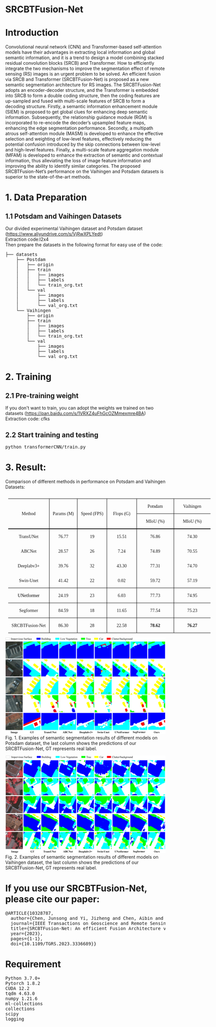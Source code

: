 # SRCBTFusion-Net
# Introduction
Convolutional neural network (CNN) and Transformer-based self-attention models have their advantages in extracting local information and global semantic information, and it is a trend to design a model combining stacked residual convolution blocks (SRCB) and Transformer. How to efficiently integrate the two mechanisms to improve the segmentation effect of remote sensing (RS) images is an urgent problem
to be solved. An efficient fusion via SRCB and Transformer (SRCBTFusion-Net) is proposed as a new semantic segmentation architecture for RS images. The SRCBTFusion-Net adopts an encoder-decoder structure, and the Transformer is embedded into SRCB to form a double coding structure, then the coding features are up-sampled and fused with multi-scale features of SRCB to form a decoding structure. Firstly, a semantic
information enhancement module (SIEM) is proposed to get global clues for enhancing deep semantic information. Subsequently, the relationship guidance module (RGM) is incorporated to re-encode the decoder’s upsampled feature maps, enhancing the edge segmentation performance. Secondly, a multipath atrous self-attention module (MASM) is developed to enhance the effective selection and weighting of low-level features, effectively reducing the potential confusion introduced by the skip connections between low-level and high-level features. Finally, a multi-scale feature aggregation module (MFAM) is developed to enhance the extraction of semantic and contextual information, thus alleviating the loss of image feature information and improving the ability to identify similar categories. The proposed SRCBTFusion-Net’s performance on the Vaihingen and Potsdam datasets is superior to the state-of-the-art methods.
# 1. Data Preparation
## 1.1 Potsdam and Vaihingen Datasets 
Our divided experimental Vaihingen dataset and Potsdam dataset (https://www.aliyundrive.com/s/VjRwXPLYedt)<br>
Extraction code:l2x4<br>
Then prepare the datasets in the following format for easy use of the code:
<pre>├── datasets
    ├── Postdam
    │   ├── origin
    │   ├── train
    │   │   ├── images
    │   │   ├── labels
    │   │   └── train_org.txt
    │   └── val
    │       ├── images
    │       ├── labels
    │       └── val_org.txt
    └── Vaihingen
        ├── origin
        ├── train
        │   ├── images
        │   ├── labels
        │   └── train_org.txt
        └── val
            ├── images
            ├── labels
            └── val_org.txt
</pre>
# 2. Training
## 2.1 Pre-training weight
If you don't want to train, you can adopt the weights we trained on two datasets (https://pan.baidu.com/s/1VRXZ4uFhGcOZMmexmre4BA)<br>
Extraction code: cfks
## 2.2 Start training and testing
<pre>python transformerCNN/train.py</pre>
# 3. Result:
Comparison of different methods in performance on Potsdam and Vaihingen Datasets:
<table class="MsoTableGrid" border="1" cellspacing="0" cellpadding="0" align="left" width="637" style="width:477.6pt;border-collapse:collapse;border:none;
 mso-border-alt:solid windowtext .5pt;mso-yfti-tbllook:1184;mso-table-lspace:
 9.0pt;margin-left:6.75pt;mso-table-rspace:9.0pt;margin-right:6.75pt;
 mso-table-anchor-vertical:paragraph;mso-table-anchor-horizontal:margin;
 mso-table-left:center;mso-table-top:28.0pt;mso-padding-alt:0cm 5.4pt 0cm 5.4pt">
 <tbody><tr style="mso-yfti-irow:0;mso-yfti-firstrow:yes;height:13.35pt">
  <td width="124" rowspan="2" style="width:93.2pt;border-top:solid windowtext 1.0pt;
  border-left:none;border-bottom:double windowtext 1.5pt;border-right:solid windowtext 1.0pt;
  mso-border-top-alt:solid windowtext .5pt;mso-border-bottom-alt:double windowtext 1.5pt;
  mso-border-right-alt:solid windowtext .5pt;padding:0cm 5.4pt 0cm 5.4pt;
  height:13.35pt">
  <p class="MsoNormal" align="center" style="text-align:center;mso-element:frame;
  mso-element-frame-hspace:9.0pt;mso-element-wrap:around;mso-element-anchor-vertical:
  paragraph;mso-element-anchor-horizontal:margin;mso-element-left:center;
  mso-element-top:28.0pt;mso-height-rule:exactly"><span lang="EN-US" style="mso-bidi-font-size:10.5pt;font-family:&quot;Times New Roman&quot;,serif;
  mso-fareast-font-family:宋体">Method<o:p></o:p></span></p>
  </td>
  <td width="85" rowspan="2" style="width:64.05pt;border-top:solid windowtext 1.0pt;
  border-left:none;border-bottom:double windowtext 1.5pt;border-right:solid windowtext 1.0pt;
  mso-border-left-alt:solid windowtext .5pt;mso-border-alt:solid windowtext .5pt;
  mso-border-bottom-alt:double windowtext 1.5pt;padding:0cm 5.4pt 0cm 5.4pt;
  height:13.35pt">
  <p class="MsoNormal" align="center" style="text-align:center;mso-element:frame;
  mso-element-frame-hspace:9.0pt;mso-element-wrap:around;mso-element-anchor-vertical:
  paragraph;mso-element-anchor-horizontal:margin;mso-element-left:center;
  mso-element-top:28.0pt;mso-height-rule:exactly"><span lang="EN-US" style="mso-bidi-font-size:10.5pt;font-family:&quot;Times New Roman&quot;,serif;
  mso-fareast-font-family:宋体">Params (M)<o:p></o:p></span></p>
  </td>
  <td width="93" rowspan="2" style="width:69.85pt;border-top:solid windowtext 1.0pt;
  border-left:none;border-bottom:double windowtext 1.5pt;border-right:solid windowtext 1.0pt;
  mso-border-left-alt:solid windowtext .5pt;mso-border-alt:solid windowtext .5pt;
  mso-border-bottom-alt:double windowtext 1.5pt;padding:0cm 5.4pt 0cm 5.4pt;
  height:13.35pt">
  <p class="MsoNormal" align="center" style="text-align:center;mso-element:frame;
  mso-element-frame-hspace:9.0pt;mso-element-wrap:around;mso-element-anchor-vertical:
  paragraph;mso-element-anchor-horizontal:margin;mso-element-left:center;
  mso-element-top:28.0pt;mso-height-rule:exactly"><span lang="EN-US" style="mso-bidi-font-size:10.5pt;font-family:&quot;Times New Roman&quot;,serif;
  mso-fareast-font-family:宋体">Speed (FPS)<o:p></o:p></span></p>
  </td>
  <td width="96" rowspan="2" style="width:71.65pt;border-top:solid windowtext 1.0pt;
  border-left:none;border-bottom:double windowtext 1.5pt;border-right:solid windowtext 1.0pt;
  mso-border-left-alt:solid windowtext .5pt;mso-border-alt:solid windowtext .5pt;
  mso-border-bottom-alt:double windowtext 1.5pt;padding:0cm 5.4pt 0cm 5.4pt;
  height:13.35pt">
  <p class="MsoNormal" align="center" style="text-align:center;mso-element:frame;
  mso-element-frame-hspace:9.0pt;mso-element-wrap:around;mso-element-anchor-vertical:
  paragraph;mso-element-anchor-horizontal:margin;mso-element-left:center;
  mso-element-top:28.0pt;mso-height-rule:exactly"><span lang="EN-US" style="mso-bidi-font-size:10.5pt;font-family:&quot;Times New Roman&quot;,serif;
  mso-fareast-font-family:宋体">Flops (G)<o:p></o:p></span></p>
  </td>
  <td width="122" style="width:91.5pt;border-top:solid windowtext 1.0pt;
  border-left:none;border-bottom:solid windowtext 1.0pt;border-right:none;
  mso-border-left-alt:solid windowtext .5pt;mso-border-top-alt:solid windowtext .5pt;
  mso-border-left-alt:solid windowtext .5pt;mso-border-bottom-alt:solid windowtext .5pt;
  padding:0cm 5.4pt 0cm 5.4pt;height:13.35pt">
  <p class="MsoNormal" align="center" style="text-align:center;mso-element:frame;
  mso-element-frame-hspace:9.0pt;mso-element-wrap:around;mso-element-anchor-vertical:
  paragraph;mso-element-anchor-horizontal:margin;mso-element-left:center;
  mso-element-top:28.0pt;mso-height-rule:exactly"><span lang="EN-US" style="mso-bidi-font-size:10.5pt;font-family:&quot;Times New Roman&quot;,serif;
  mso-fareast-font-family:宋体">Po<span style="color:black;mso-themecolor:text1">tsd</span>am<o:p></o:p></span></p>
  </td>
  <td width="116" style="width:87.35pt;border:solid windowtext 1.0pt;border-right:
  none;mso-border-top-alt:solid windowtext .5pt;mso-border-left-alt:solid windowtext .5pt;
  mso-border-bottom-alt:solid windowtext .5pt;padding:0cm 5.4pt 0cm 5.4pt;
  height:13.35pt">
  <p class="MsoNormal" align="center" style="text-align:center;mso-element:frame;
  mso-element-frame-hspace:9.0pt;mso-element-wrap:around;mso-element-anchor-vertical:
  paragraph;mso-element-anchor-horizontal:margin;mso-element-left:center;
  mso-element-top:28.0pt;mso-height-rule:exactly"><span lang="EN-US" style="mso-bidi-font-size:10.5pt;font-family:&quot;Times New Roman&quot;,serif;
  mso-fareast-font-family:宋体">Vaihingen<o:p></o:p></span></p>
  </td>
 </tr>
 <tr style="mso-yfti-irow:1;height:13.35pt">
  <td width="122" style="width:91.5pt;border-top:none;border-left:none;
  border-bottom:double windowtext 1.5pt;border-right:solid windowtext 1.0pt;
  mso-border-top-alt:solid windowtext .5pt;mso-border-left-alt:solid windowtext .5pt;
  mso-border-alt:solid windowtext .5pt;mso-border-bottom-alt:double windowtext 1.5pt;
  padding:0cm 5.4pt 0cm 5.4pt;height:13.35pt">
  <p class="MsoNormal" align="center" style="text-align:center;mso-element:frame;
  mso-element-frame-hspace:9.0pt;mso-element-wrap:around;mso-element-anchor-vertical:
  paragraph;mso-element-anchor-horizontal:margin;mso-element-left:center;
  mso-element-top:28.0pt;mso-height-rule:exactly"><span lang="EN-US" style="mso-bidi-font-size:10.5pt;font-family:&quot;Times New Roman&quot;,serif;
  mso-fareast-font-family:宋体">MIoU (%)<o:p></o:p></span></p>
  </td>
  <td width="116" style="width:87.35pt;border:none;border-bottom:double windowtext 1.5pt;
  mso-border-top-alt:solid windowtext .5pt;mso-border-left-alt:solid windowtext .5pt;
  padding:0cm 5.4pt 0cm 5.4pt;height:13.35pt">
  <p class="MsoNormal" align="center" style="text-align:center;mso-element:frame;
  mso-element-frame-hspace:9.0pt;mso-element-wrap:around;mso-element-anchor-vertical:
  paragraph;mso-element-anchor-horizontal:margin;mso-element-left:center;
  mso-element-top:28.0pt;mso-height-rule:exactly"><span lang="EN-US" style="mso-bidi-font-size:10.5pt;font-family:&quot;Times New Roman&quot;,serif;
  mso-fareast-font-family:宋体">MIoU (%)<o:p></o:p></span></p>
  </td>
 </tr>
 <tr style="mso-yfti-irow:2;height:13.35pt">
  <td width="124" style="width:93.2pt;border:none;border-right:solid windowtext 1.0pt;
  mso-border-top-alt:double windowtext 1.5pt;mso-border-top-alt:double windowtext 1.5pt;
  mso-border-right-alt:solid windowtext .5pt;padding:0cm 5.4pt 0cm 5.4pt;
  height:13.35pt">
  <p class="MsoNormal" align="center" style="text-align:center;mso-element:frame;
  mso-element-frame-hspace:9.0pt;mso-element-wrap:around;mso-element-anchor-vertical:
  paragraph;mso-element-anchor-horizontal:margin;mso-element-left:center;
  mso-element-top:28.0pt;mso-height-rule:exactly"><span class="SpellE"><span lang="EN-US" style="mso-bidi-font-size:10.5pt;font-family:&quot;Times New Roman&quot;,serif;
  mso-fareast-font-family:宋体">TransUNet</span></span><span lang="EN-US" style="mso-bidi-font-size:10.5pt;font-family:&quot;Times New Roman&quot;,serif;
  mso-fareast-font-family:宋体"><o:p></o:p></span></p>
  </td>
  <td width="85" style="width:64.05pt;border:none;border-right:solid windowtext 1.0pt;
  mso-border-top-alt:double windowtext 1.5pt;mso-border-left-alt:solid windowtext .5pt;
  mso-border-top-alt:double windowtext 1.5pt;mso-border-left-alt:solid windowtext .5pt;
  mso-border-right-alt:solid windowtext .5pt;padding:0cm 5.4pt 0cm 5.4pt;
  height:13.35pt">
  <p class="MsoNormal" align="center" style="text-align:center;mso-element:frame;
  mso-element-frame-hspace:9.0pt;mso-element-wrap:around;mso-element-anchor-vertical:
  paragraph;mso-element-anchor-horizontal:margin;mso-element-left:center;
  mso-element-top:28.0pt;mso-height-rule:exactly"><span lang="EN-US" style="mso-bidi-font-size:10.5pt;font-family:&quot;Times New Roman&quot;,serif;
  mso-fareast-font-family:宋体">76.77<o:p></o:p></span></p>
  </td>
  <td width="93" style="width:69.85pt;border:none;border-right:solid windowtext 1.0pt;
  mso-border-top-alt:double windowtext 1.5pt;mso-border-left-alt:solid windowtext .5pt;
  mso-border-top-alt:double windowtext 1.5pt;mso-border-left-alt:solid windowtext .5pt;
  mso-border-right-alt:solid windowtext .5pt;padding:0cm 5.4pt 0cm 5.4pt;
  height:13.35pt">
  <p class="MsoNormal" align="center" style="text-align:center;mso-element:frame;
  mso-element-frame-hspace:9.0pt;mso-element-wrap:around;mso-element-anchor-vertical:
  paragraph;mso-element-anchor-horizontal:margin;mso-element-left:center;
  mso-element-top:28.0pt;mso-height-rule:exactly"><span lang="EN-US" style="mso-bidi-font-size:10.5pt;font-family:&quot;Times New Roman&quot;,serif;
  mso-fareast-font-family:宋体">19<o:p></o:p></span></p>
  </td>
  <td width="96" style="width:71.65pt;border:none;border-right:solid windowtext 1.0pt;
  mso-border-top-alt:double windowtext 1.5pt;mso-border-left-alt:solid windowtext .5pt;
  mso-border-top-alt:double windowtext 1.5pt;mso-border-left-alt:solid windowtext .5pt;
  mso-border-right-alt:solid windowtext .5pt;padding:0cm 5.4pt 0cm 5.4pt;
  height:13.35pt">
  <p class="MsoNormal" align="center" style="text-align:center;mso-element:frame;
  mso-element-frame-hspace:9.0pt;mso-element-wrap:around;mso-element-anchor-vertical:
  paragraph;mso-element-anchor-horizontal:margin;mso-element-left:center;
  mso-element-top:28.0pt;mso-height-rule:exactly"><span lang="EN-US" style="mso-bidi-font-size:10.5pt;font-family:&quot;Times New Roman&quot;,serif;
  mso-fareast-font-family:宋体">15.51<o:p></o:p></span></p>
  </td>
  <td width="122" style="width:91.5pt;border:none;border-right:solid windowtext 1.0pt;
  mso-border-top-alt:double windowtext 1.5pt;mso-border-left-alt:solid windowtext .5pt;
  mso-border-top-alt:double windowtext 1.5pt;mso-border-left-alt:solid windowtext .5pt;
  mso-border-right-alt:solid windowtext .5pt;padding:0cm 5.4pt 0cm 5.4pt;
  height:13.35pt">
  <p class="MsoNormal" align="center" style="text-align:center;mso-element:frame;
  mso-element-frame-hspace:9.0pt;mso-element-wrap:around;mso-element-anchor-vertical:
  paragraph;mso-element-anchor-horizontal:margin;mso-element-left:center;
  mso-element-top:28.0pt;mso-height-rule:exactly"><span lang="EN-US" style="mso-bidi-font-size:10.5pt;font-family:&quot;Times New Roman&quot;,serif;
  mso-fareast-font-family:宋体">76.86<o:p></o:p></span></p>
  </td>
  <td width="116" style="width:87.35pt;border:none;mso-border-top-alt:double windowtext 1.5pt;
  mso-border-left-alt:solid windowtext .5pt;padding:0cm 5.4pt 0cm 5.4pt;
  height:13.35pt">
  <p class="MsoNormal" align="center" style="text-align:center;mso-element:frame;
  mso-element-frame-hspace:9.0pt;mso-element-wrap:around;mso-element-anchor-vertical:
  paragraph;mso-element-anchor-horizontal:margin;mso-element-left:center;
  mso-element-top:28.0pt;mso-height-rule:exactly"><span lang="EN-US" style="mso-bidi-font-size:10.5pt;font-family:&quot;Times New Roman&quot;,serif;
  mso-fareast-font-family:宋体">74.30<o:p></o:p></span></p>
  </td>
 </tr>
 <tr style="mso-yfti-irow:3;height:13.35pt">
  <td width="124" style="width:93.2pt;border:none;border-right:solid windowtext 1.0pt;
  mso-border-right-alt:solid windowtext .5pt;padding:0cm 5.4pt 0cm 5.4pt;
  height:13.35pt">
  <p class="MsoNormal" align="center" style="text-align:center;mso-element:frame;
  mso-element-frame-hspace:9.0pt;mso-element-wrap:around;mso-element-anchor-vertical:
  paragraph;mso-element-anchor-horizontal:margin;mso-element-left:center;
  mso-element-top:28.0pt;mso-height-rule:exactly"><span class="SpellE"><span lang="EN-US" style="mso-bidi-font-size:10.5pt;font-family:&quot;Times New Roman&quot;,serif;
  mso-fareast-font-family:宋体">ABCNet</span></span><span lang="EN-US" style="mso-bidi-font-size:10.5pt;font-family:&quot;Times New Roman&quot;,serif;
  mso-fareast-font-family:宋体"><o:p></o:p></span></p>
  </td>
  <td width="85" style="width:64.05pt;border:none;border-right:solid windowtext 1.0pt;
  mso-border-left-alt:solid windowtext .5pt;mso-border-left-alt:solid windowtext .5pt;
  mso-border-right-alt:solid windowtext .5pt;padding:0cm 5.4pt 0cm 5.4pt;
  height:13.35pt">
  <p class="MsoNormal" align="center" style="text-align:center;mso-element:frame;
  mso-element-frame-hspace:9.0pt;mso-element-wrap:around;mso-element-anchor-vertical:
  paragraph;mso-element-anchor-horizontal:margin;mso-element-left:center;
  mso-element-top:28.0pt;mso-height-rule:exactly"><span lang="EN-US" style="mso-bidi-font-size:10.5pt;font-family:&quot;Times New Roman&quot;,serif;
  mso-fareast-font-family:宋体">28.57<o:p></o:p></span></p>
  </td>
  <td width="93" style="width:69.85pt;border:none;border-right:solid windowtext 1.0pt;
  mso-border-left-alt:solid windowtext .5pt;mso-border-left-alt:solid windowtext .5pt;
  mso-border-right-alt:solid windowtext .5pt;padding:0cm 5.4pt 0cm 5.4pt;
  height:13.35pt">
  <p class="MsoNormal" align="center" style="text-align:center;mso-element:frame;
  mso-element-frame-hspace:9.0pt;mso-element-wrap:around;mso-element-anchor-vertical:
  paragraph;mso-element-anchor-horizontal:margin;mso-element-left:center;
  mso-element-top:28.0pt;mso-height-rule:exactly"><span lang="EN-US" style="mso-bidi-font-size:10.5pt;font-family:&quot;Times New Roman&quot;,serif;
  mso-fareast-font-family:宋体">26<o:p></o:p></span></p>
  </td>
  <td width="96" style="width:71.65pt;border:none;border-right:solid windowtext 1.0pt;
  mso-border-left-alt:solid windowtext .5pt;mso-border-left-alt:solid windowtext .5pt;
  mso-border-right-alt:solid windowtext .5pt;padding:0cm 5.4pt 0cm 5.4pt;
  height:13.35pt">
  <p class="MsoNormal" align="center" style="text-align:center;mso-element:frame;
  mso-element-frame-hspace:9.0pt;mso-element-wrap:around;mso-element-anchor-vertical:
  paragraph;mso-element-anchor-horizontal:margin;mso-element-left:center;
  mso-element-top:28.0pt;mso-height-rule:exactly"><span lang="EN-US" style="mso-bidi-font-size:10.5pt;font-family:&quot;Times New Roman&quot;,serif;
  mso-fareast-font-family:宋体">7.24<o:p></o:p></span></p>
  </td>
  <td width="122" style="width:91.5pt;border:none;border-right:solid windowtext 1.0pt;
  mso-border-left-alt:solid windowtext .5pt;mso-border-left-alt:solid windowtext .5pt;
  mso-border-right-alt:solid windowtext .5pt;padding:0cm 5.4pt 0cm 5.4pt;
  height:13.35pt">
  <p class="MsoNormal" align="center" style="text-align:center;mso-element:frame;
  mso-element-frame-hspace:9.0pt;mso-element-wrap:around;mso-element-anchor-vertical:
  paragraph;mso-element-anchor-horizontal:margin;mso-element-left:center;
  mso-element-top:28.0pt;mso-height-rule:exactly"><span lang="EN-US" style="mso-bidi-font-size:10.5pt;font-family:&quot;Times New Roman&quot;,serif;
  mso-fareast-font-family:宋体">74.89<o:p></o:p></span></p>
  </td>
  <td width="116" style="width:87.35pt;border:none;mso-border-left-alt:solid windowtext .5pt;
  padding:0cm 5.4pt 0cm 5.4pt;height:13.35pt">
  <p class="MsoNormal" align="center" style="text-align:center;mso-element:frame;
  mso-element-frame-hspace:9.0pt;mso-element-wrap:around;mso-element-anchor-vertical:
  paragraph;mso-element-anchor-horizontal:margin;mso-element-left:center;
  mso-element-top:28.0pt;mso-height-rule:exactly"><span lang="EN-US" style="mso-bidi-font-size:10.5pt;font-family:&quot;Times New Roman&quot;,serif;
  mso-fareast-font-family:宋体">70.55<o:p></o:p></span></p>
  </td>
 </tr>
 <tr style="mso-yfti-irow:4;height:13.35pt">
  <td width="124" style="width:93.2pt;border:none;border-right:solid windowtext 1.0pt;
  mso-border-right-alt:solid windowtext .5pt;padding:0cm 5.4pt 0cm 5.4pt;
  height:13.35pt">
  <p class="MsoNormal" align="center" style="text-align:center;mso-element:frame;
  mso-element-frame-hspace:9.0pt;mso-element-wrap:around;mso-element-anchor-vertical:
  paragraph;mso-element-anchor-horizontal:margin;mso-element-left:center;
  mso-element-top:28.0pt;mso-height-rule:exactly"><span lang="EN-US" style="mso-bidi-font-size:10.5pt;font-family:&quot;Times New Roman&quot;,serif;
  mso-fareast-font-family:宋体">Deeplabv3+<o:p></o:p></span></p>
  </td>
  <td width="85" style="width:64.05pt;border:none;border-right:solid windowtext 1.0pt;
  mso-border-left-alt:solid windowtext .5pt;mso-border-left-alt:solid windowtext .5pt;
  mso-border-right-alt:solid windowtext .5pt;padding:0cm 5.4pt 0cm 5.4pt;
  height:13.35pt">
  <p class="MsoNormal" align="center" style="text-align:center;mso-element:frame;
  mso-element-frame-hspace:9.0pt;mso-element-wrap:around;mso-element-anchor-vertical:
  paragraph;mso-element-anchor-horizontal:margin;mso-element-left:center;
  mso-element-top:28.0pt;mso-height-rule:exactly"><span lang="EN-US" style="mso-bidi-font-size:10.5pt;font-family:&quot;Times New Roman&quot;,serif;
  mso-fareast-font-family:宋体">39.76<o:p></o:p></span></p>
  </td>
  <td width="93" style="width:69.85pt;border:none;border-right:solid windowtext 1.0pt;
  mso-border-left-alt:solid windowtext .5pt;mso-border-left-alt:solid windowtext .5pt;
  mso-border-right-alt:solid windowtext .5pt;padding:0cm 5.4pt 0cm 5.4pt;
  height:13.35pt">
  <p class="MsoNormal" align="center" style="text-align:center;mso-element:frame;
  mso-element-frame-hspace:9.0pt;mso-element-wrap:around;mso-element-anchor-vertical:
  paragraph;mso-element-anchor-horizontal:margin;mso-element-left:center;
  mso-element-top:28.0pt;mso-height-rule:exactly"><span lang="EN-US" style="mso-bidi-font-size:10.5pt;font-family:&quot;Times New Roman&quot;,serif;
  mso-fareast-font-family:宋体">32<o:p></o:p></span></p>
  </td>
  <td width="96" style="width:71.65pt;border:none;border-right:solid windowtext 1.0pt;
  mso-border-left-alt:solid windowtext .5pt;mso-border-left-alt:solid windowtext .5pt;
  mso-border-right-alt:solid windowtext .5pt;padding:0cm 5.4pt 0cm 5.4pt;
  height:13.35pt">
  <p class="MsoNormal" align="center" style="text-align:center;mso-element:frame;
  mso-element-frame-hspace:9.0pt;mso-element-wrap:around;mso-element-anchor-vertical:
  paragraph;mso-element-anchor-horizontal:margin;mso-element-left:center;
  mso-element-top:28.0pt;mso-height-rule:exactly"><span lang="EN-US" style="mso-bidi-font-size:10.5pt;font-family:&quot;Times New Roman&quot;,serif;
  mso-fareast-font-family:宋体">43.30<o:p></o:p></span></p>
  </td>
  <td width="122" style="width:91.5pt;border:none;border-right:solid windowtext 1.0pt;
  mso-border-left-alt:solid windowtext .5pt;mso-border-left-alt:solid windowtext .5pt;
  mso-border-right-alt:solid windowtext .5pt;padding:0cm 5.4pt 0cm 5.4pt;
  height:13.35pt">
  <p class="MsoNormal" align="center" style="text-align:center;mso-element:frame;
  mso-element-frame-hspace:9.0pt;mso-element-wrap:around;mso-element-anchor-vertical:
  paragraph;mso-element-anchor-horizontal:margin;mso-element-left:center;
  mso-element-top:28.0pt;mso-height-rule:exactly"><span lang="EN-US" style="mso-bidi-font-size:10.5pt;font-family:&quot;Times New Roman&quot;,serif;
  mso-fareast-font-family:宋体">77.31<o:p></o:p></span></p>
  </td>
  <td width="116" style="width:87.35pt;border:none;mso-border-left-alt:solid windowtext .5pt;
  padding:0cm 5.4pt 0cm 5.4pt;height:13.35pt">
  <p class="MsoNormal" align="center" style="text-align:center;mso-element:frame;
  mso-element-frame-hspace:9.0pt;mso-element-wrap:around;mso-element-anchor-vertical:
  paragraph;mso-element-anchor-horizontal:margin;mso-element-left:center;
  mso-element-top:28.0pt;mso-height-rule:exactly"><span lang="EN-US" style="mso-bidi-font-size:10.5pt;font-family:&quot;Times New Roman&quot;,serif;
  mso-fareast-font-family:宋体">74.70<o:p></o:p></span></p>
  </td>
 </tr>
 <tr style="mso-yfti-irow:5;height:13.35pt">
  <td width="124" style="width:93.2pt;border-top:none;border-left:none;
  border-bottom:solid windowtext 1.0pt;border-right:solid windowtext 1.0pt;
  mso-border-bottom-alt:solid windowtext .5pt;mso-border-right-alt:solid windowtext .5pt;
  padding:0cm 5.4pt 0cm 5.4pt;height:13.35pt">
  <p class="MsoNormal" align="center" style="text-align:center;mso-element:frame;
  mso-element-frame-hspace:9.0pt;mso-element-wrap:around;mso-element-anchor-vertical:
  paragraph;mso-element-anchor-horizontal:margin;mso-element-left:center;
  mso-element-top:28.0pt;mso-height-rule:exactly"><span lang="EN-US" style="mso-bidi-font-size:10.5pt;font-family:&quot;Times New Roman&quot;,serif;
  mso-fareast-font-family:宋体">Swin-<span class="SpellE">Unet</span><o:p></o:p></span></p>
  </td>
  <td width="85" style="width:64.05pt;border-top:none;border-left:none;
  border-bottom:solid windowtext 1.0pt;border-right:solid windowtext 1.0pt;
  mso-border-left-alt:solid windowtext .5pt;mso-border-left-alt:solid windowtext .5pt;
  mso-border-bottom-alt:solid windowtext .5pt;mso-border-right-alt:solid windowtext .5pt;
  padding:0cm 5.4pt 0cm 5.4pt;height:13.35pt">
  <p class="MsoNormal" align="center" style="text-align:center;mso-element:frame;
  mso-element-frame-hspace:9.0pt;mso-element-wrap:around;mso-element-anchor-vertical:
  paragraph;mso-element-anchor-horizontal:margin;mso-element-left:center;
  mso-element-top:28.0pt;mso-height-rule:exactly"><span lang="EN-US" style="mso-bidi-font-size:10.5pt;font-family:&quot;Times New Roman&quot;,serif;
  mso-fareast-font-family:宋体">41.42<o:p></o:p></span></p>
  </td>
  <td width="93" style="width:69.85pt;border-top:none;border-left:none;
  border-bottom:solid windowtext 1.0pt;border-right:solid windowtext 1.0pt;
  mso-border-left-alt:solid windowtext .5pt;mso-border-left-alt:solid windowtext .5pt;
  mso-border-bottom-alt:solid windowtext .5pt;mso-border-right-alt:solid windowtext .5pt;
  padding:0cm 5.4pt 0cm 5.4pt;height:13.35pt">
  <p class="MsoNormal" align="center" style="text-align:center;mso-element:frame;
  mso-element-frame-hspace:9.0pt;mso-element-wrap:around;mso-element-anchor-vertical:
  paragraph;mso-element-anchor-horizontal:margin;mso-element-left:center;
  mso-element-top:28.0pt;mso-height-rule:exactly"><span lang="EN-US" style="mso-bidi-font-size:10.5pt;font-family:&quot;Times New Roman&quot;,serif;
  mso-fareast-font-family:宋体">22<o:p></o:p></span></p>
  </td>
  <td width="96" style="width:71.65pt;border-top:none;border-left:none;
  border-bottom:solid windowtext 1.0pt;border-right:solid windowtext 1.0pt;
  mso-border-left-alt:solid windowtext .5pt;mso-border-left-alt:solid windowtext .5pt;
  mso-border-bottom-alt:solid windowtext .5pt;mso-border-right-alt:solid windowtext .5pt;
  padding:0cm 5.4pt 0cm 5.4pt;height:13.35pt">
  <p class="MsoNormal" align="center" style="text-align:center;mso-element:frame;
  mso-element-frame-hspace:9.0pt;mso-element-wrap:around;mso-element-anchor-vertical:
  paragraph;mso-element-anchor-horizontal:margin;mso-element-left:center;
  mso-element-top:28.0pt;mso-height-rule:exactly"><span lang="EN-US" style="mso-bidi-font-size:10.5pt;font-family:&quot;Times New Roman&quot;,serif;
  mso-fareast-font-family:宋体">0.02<o:p></o:p></span></p>
  </td>
  <td width="122" style="width:91.5pt;border-top:none;border-left:none;
  border-bottom:solid windowtext 1.0pt;border-right:solid windowtext 1.0pt;
  mso-border-left-alt:solid windowtext .5pt;mso-border-left-alt:solid windowtext .5pt;
  mso-border-bottom-alt:solid windowtext .5pt;mso-border-right-alt:solid windowtext .5pt;
  padding:0cm 5.4pt 0cm 5.4pt;height:13.35pt">
  <p class="MsoNormal" align="center" style="text-align:center;mso-element:frame;
  mso-element-frame-hspace:9.0pt;mso-element-wrap:around;mso-element-anchor-vertical:
  paragraph;mso-element-anchor-horizontal:margin;mso-element-left:center;
  mso-element-top:28.0pt;mso-height-rule:exactly"><span lang="EN-US" style="mso-bidi-font-size:10.5pt;font-family:&quot;Times New Roman&quot;,serif;
  mso-fareast-font-family:宋体">59.72<o:p></o:p></span></p>
  </td>
  <td width="116" style="width:87.35pt;border:none;border-bottom:solid windowtext 1.0pt;
  mso-border-left-alt:solid windowtext .5pt;mso-border-left-alt:solid windowtext .5pt;
  mso-border-bottom-alt:solid windowtext .5pt;padding:0cm 5.4pt 0cm 5.4pt;
  height:13.35pt">
  <p class="MsoNormal" align="center" style="text-align:center;mso-element:frame;
  mso-element-frame-hspace:9.0pt;mso-element-wrap:around;mso-element-anchor-vertical:
  paragraph;mso-element-anchor-horizontal:margin;mso-element-left:center;
  mso-element-top:28.0pt;mso-height-rule:exactly"><span lang="EN-US" style="mso-bidi-font-size:10.5pt;font-family:&quot;Times New Roman&quot;,serif;
  mso-fareast-font-family:宋体">57.19<o:p></o:p></span></p>
  </td>
 </tr>
 <tr style="mso-yfti-irow:6;height:13.35pt">
  <td width="124" style="width:93.2pt;border-top:none;border-left:none;
  border-bottom:solid windowtext 1.0pt;border-right:solid windowtext 1.0pt;
  mso-border-bottom-alt:solid windowtext .5pt;mso-border-right-alt:solid windowtext .5pt;
  padding:0cm 5.4pt 0cm 5.4pt;height:13.35pt">
  <p class="MsoNormal" align="center" style="text-align:center;mso-element:frame;
  mso-element-frame-hspace:9.0pt;mso-element-wrap:around;mso-element-anchor-vertical:
  paragraph;mso-element-anchor-horizontal:margin;mso-element-left:center;
  mso-element-top:28.0pt;mso-height-rule:exactly"><span class="SpellE"><span lang="EN-US" style="mso-bidi-font-size:10.5pt;font-family:&quot;Times New Roman&quot;,serif;
  mso-fareast-font-family:宋体;color:black;mso-themecolor:text1">UNetformer</span></span><span lang="EN-US" style="mso-bidi-font-size:10.5pt;font-family:&quot;Times New Roman&quot;,serif;
  mso-fareast-font-family:宋体"><o:p></o:p></span></p>
  </td>
  <td width="85" style="width:64.05pt;border-top:none;border-left:none;
  border-bottom:solid windowtext 1.0pt;border-right:solid windowtext 1.0pt;
  mso-border-left-alt:solid windowtext .5pt;mso-border-left-alt:solid windowtext .5pt;
  mso-border-bottom-alt:solid windowtext .5pt;mso-border-right-alt:solid windowtext .5pt;
  padding:0cm 5.4pt 0cm 5.4pt;height:13.35pt">
  <p class="MsoNormal" align="center" style="text-align:center;mso-element:frame;
  mso-element-frame-hspace:9.0pt;mso-element-wrap:around;mso-element-anchor-vertical:
  paragraph;mso-element-anchor-horizontal:margin;mso-element-left:center;
  mso-element-top:28.0pt;mso-height-rule:exactly"><span lang="EN-US" style="mso-bidi-font-size:10.5pt;font-family:&quot;Times New Roman&quot;,serif;
  mso-fareast-font-family:宋体">24.19<o:p></o:p></span></p>
  </td>
  <td width="93" style="width:69.85pt;border-top:none;border-left:none;
  border-bottom:solid windowtext 1.0pt;border-right:solid windowtext 1.0pt;
  mso-border-left-alt:solid windowtext .5pt;mso-border-left-alt:solid windowtext .5pt;
  mso-border-bottom-alt:solid windowtext .5pt;mso-border-right-alt:solid windowtext .5pt;
  padding:0cm 5.4pt 0cm 5.4pt;height:13.35pt">
  <p class="MsoNormal" align="center" style="text-align:center;mso-element:frame;
  mso-element-frame-hspace:9.0pt;mso-element-wrap:around;mso-element-anchor-vertical:
  paragraph;mso-element-anchor-horizontal:margin;mso-element-left:center;
  mso-element-top:28.0pt;mso-height-rule:exactly"><span lang="EN-US" style="mso-bidi-font-size:10.5pt;font-family:&quot;Times New Roman&quot;,serif;
  mso-fareast-font-family:宋体">23<o:p></o:p></span></p>
  </td>
  <td width="96" style="width:71.65pt;border-top:none;border-left:none;
  border-bottom:solid windowtext 1.0pt;border-right:solid windowtext 1.0pt;
  mso-border-left-alt:solid windowtext .5pt;mso-border-left-alt:solid windowtext .5pt;
  mso-border-bottom-alt:solid windowtext .5pt;mso-border-right-alt:solid windowtext .5pt;
  padding:0cm 5.4pt 0cm 5.4pt;height:13.35pt">
  <p class="MsoNormal" align="center" style="text-align:center;mso-element:frame;
  mso-element-frame-hspace:9.0pt;mso-element-wrap:around;mso-element-anchor-vertical:
  paragraph;mso-element-anchor-horizontal:margin;mso-element-left:center;
  mso-element-top:28.0pt;mso-height-rule:exactly"><span lang="EN-US" style="mso-bidi-font-size:10.5pt;font-family:&quot;Times New Roman&quot;,serif;
  mso-fareast-font-family:宋体">6.03<o:p></o:p></span></p>
  </td>
  <td width="122" style="width:91.5pt;border-top:none;border-left:none;
  border-bottom:solid windowtext 1.0pt;border-right:solid windowtext 1.0pt;
  mso-border-left-alt:solid windowtext .5pt;mso-border-left-alt:solid windowtext .5pt;
  mso-border-bottom-alt:solid windowtext .5pt;mso-border-right-alt:solid windowtext .5pt;
  padding:0cm 5.4pt 0cm 5.4pt;height:13.35pt">
  <p class="MsoNormal" align="center" style="text-align:center;mso-element:frame;
  mso-element-frame-hspace:9.0pt;mso-element-wrap:around;mso-element-anchor-vertical:
  paragraph;mso-element-anchor-horizontal:margin;mso-element-left:center;
  mso-element-top:28.0pt;mso-height-rule:exactly"><span lang="EN-US" style="mso-bidi-font-size:10.5pt;font-family:&quot;Times New Roman&quot;,serif;
  mso-fareast-font-family:宋体">77.73<o:p></o:p></span></p>
  </td>
  <td width="116" style="width:87.35pt;border:none;border-bottom:solid windowtext 1.0pt;
  mso-border-left-alt:solid windowtext .5pt;mso-border-left-alt:solid windowtext .5pt;
  mso-border-bottom-alt:solid windowtext .5pt;padding:0cm 5.4pt 0cm 5.4pt;
  height:13.35pt">
  <p class="MsoNormal" align="center" style="text-align:center;mso-element:frame;
  mso-element-frame-hspace:9.0pt;mso-element-wrap:around;mso-element-anchor-vertical:
  paragraph;mso-element-anchor-horizontal:margin;mso-element-left:center;
  mso-element-top:28.0pt;mso-height-rule:exactly"><span lang="EN-US" style="mso-bidi-font-size:10.5pt;font-family:&quot;Times New Roman&quot;,serif;
  mso-fareast-font-family:宋体">74.95<o:p></o:p></span></p>
  </td>
 </tr>
 <tr style="mso-yfti-irow:7;height:13.35pt">
  <td width="124" style="width:93.2pt;border-top:none;border-left:none;
  border-bottom:solid windowtext 1.0pt;border-right:solid windowtext 1.0pt;
  mso-border-bottom-alt:solid windowtext .5pt;mso-border-right-alt:solid windowtext .5pt;
  padding:0cm 5.4pt 0cm 5.4pt;height:13.35pt">
  <p class="MsoNormal" align="center" style="text-align:center;mso-element:frame;
  mso-element-frame-hspace:9.0pt;mso-element-wrap:around;mso-element-anchor-vertical:
  paragraph;mso-element-anchor-horizontal:margin;mso-element-left:center;
  mso-element-top:28.0pt;mso-height-rule:exactly"><span class="SpellE"><span lang="EN-US" style="mso-bidi-font-size:10.5pt;font-family:&quot;Times New Roman&quot;,serif;
  mso-fareast-font-family:宋体">Segformer</span></span><span lang="EN-US" style="mso-bidi-font-size:10.5pt;font-family:&quot;Times New Roman&quot;,serif;
  mso-fareast-font-family:宋体"><o:p></o:p></span></p>
  </td>
  <td width="85" style="width:64.05pt;border-top:none;border-left:none;
  border-bottom:solid windowtext 1.0pt;border-right:solid windowtext 1.0pt;
  mso-border-left-alt:solid windowtext .5pt;mso-border-left-alt:solid windowtext .5pt;
  mso-border-bottom-alt:solid windowtext .5pt;mso-border-right-alt:solid windowtext .5pt;
  padding:0cm 5.4pt 0cm 5.4pt;height:13.35pt">
  <p class="MsoNormal" align="center" style="text-align:center;mso-element:frame;
  mso-element-frame-hspace:9.0pt;mso-element-wrap:around;mso-element-anchor-vertical:
  paragraph;mso-element-anchor-horizontal:margin;mso-element-left:center;
  mso-element-top:28.0pt;mso-height-rule:exactly"><span lang="EN-US" style="mso-bidi-font-size:10.5pt;font-family:&quot;Times New Roman&quot;,serif;
  mso-fareast-font-family:宋体">84.59<o:p></o:p></span></p>
  </td>
  <td width="93" style="width:69.85pt;border-top:none;border-left:none;
  border-bottom:solid windowtext 1.0pt;border-right:solid windowtext 1.0pt;
  mso-border-left-alt:solid windowtext .5pt;mso-border-left-alt:solid windowtext .5pt;
  mso-border-bottom-alt:solid windowtext .5pt;mso-border-right-alt:solid windowtext .5pt;
  padding:0cm 5.4pt 0cm 5.4pt;height:13.35pt">
  <p class="MsoNormal" align="center" style="text-align:center;mso-element:frame;
  mso-element-frame-hspace:9.0pt;mso-element-wrap:around;mso-element-anchor-vertical:
  paragraph;mso-element-anchor-horizontal:margin;mso-element-left:center;
  mso-element-top:28.0pt;mso-height-rule:exactly"><span lang="EN-US" style="mso-bidi-font-size:10.5pt;font-family:&quot;Times New Roman&quot;,serif;
  mso-fareast-font-family:宋体">18<o:p></o:p></span></p>
  </td>
  <td width="96" style="width:71.65pt;border-top:none;border-left:none;
  border-bottom:solid windowtext 1.0pt;border-right:solid windowtext 1.0pt;
  mso-border-left-alt:solid windowtext .5pt;mso-border-left-alt:solid windowtext .5pt;
  mso-border-bottom-alt:solid windowtext .5pt;mso-border-right-alt:solid windowtext .5pt;
  padding:0cm 5.4pt 0cm 5.4pt;height:13.35pt">
  <p class="MsoNormal" align="center" style="text-align:center;mso-element:frame;
  mso-element-frame-hspace:9.0pt;mso-element-wrap:around;mso-element-anchor-vertical:
  paragraph;mso-element-anchor-horizontal:margin;mso-element-left:center;
  mso-element-top:28.0pt;mso-height-rule:exactly"><span lang="EN-US" style="mso-bidi-font-size:10.5pt;font-family:&quot;Times New Roman&quot;,serif;
  mso-fareast-font-family:宋体">11.65<o:p></o:p></span></p>
  </td>
  <td width="122" style="width:91.5pt;border-top:none;border-left:none;
  border-bottom:solid windowtext 1.0pt;border-right:solid windowtext 1.0pt;
  mso-border-left-alt:solid windowtext .5pt;mso-border-left-alt:solid windowtext .5pt;
  mso-border-bottom-alt:solid windowtext .5pt;mso-border-right-alt:solid windowtext .5pt;
  padding:0cm 5.4pt 0cm 5.4pt;height:13.35pt">
  <p class="MsoNormal" align="center" style="text-align:center;mso-element:frame;
  mso-element-frame-hspace:9.0pt;mso-element-wrap:around;mso-element-anchor-vertical:
  paragraph;mso-element-anchor-horizontal:margin;mso-element-left:center;
  mso-element-top:28.0pt;mso-height-rule:exactly"><span lang="EN-US" style="mso-bidi-font-size:10.5pt;font-family:&quot;Times New Roman&quot;,serif;
  mso-fareast-font-family:宋体">77.54<o:p></o:p></span></p>
  </td>
  <td width="116" style="width:87.35pt;border:none;border-bottom:solid windowtext 1.0pt;
  mso-border-left-alt:solid windowtext .5pt;mso-border-left-alt:solid windowtext .5pt;
  mso-border-bottom-alt:solid windowtext .5pt;padding:0cm 5.4pt 0cm 5.4pt;
  height:13.35pt">
  <p class="MsoNormal" align="center" style="text-align:center;mso-element:frame;
  mso-element-frame-hspace:9.0pt;mso-element-wrap:around;mso-element-anchor-vertical:
  paragraph;mso-element-anchor-horizontal:margin;mso-element-left:center;
  mso-element-top:28.0pt;mso-height-rule:exactly"><span lang="EN-US" style="mso-bidi-font-size:10.5pt;font-family:&quot;Times New Roman&quot;,serif;
  mso-fareast-font-family:宋体">75.23<o:p></o:p></span></p>
  </td>
 </tr>
 <tr style="mso-yfti-irow:8;mso-yfti-lastrow:yes;height:13.35pt">
  <td width="124" style="width:93.2pt;border-top:none;border-left:none;
  border-bottom:solid windowtext 1.0pt;border-right:solid windowtext 1.0pt;
  mso-border-top-alt:solid windowtext .5pt;mso-border-top-alt:solid windowtext .5pt;
  mso-border-bottom-alt:solid windowtext .5pt;mso-border-right-alt:solid windowtext .5pt;
  padding:0cm 5.4pt 0cm 5.4pt;height:13.35pt">
  <p class="MsoNormal" align="center" style="text-align:center;mso-element:frame;
  mso-element-frame-hspace:9.0pt;mso-element-wrap:around;mso-element-anchor-vertical:
  paragraph;mso-element-anchor-horizontal:margin;mso-element-left:center;
  mso-element-top:28.0pt;mso-height-rule:exactly"><span class="SpellE"><span lang="EN-US" style="mso-bidi-font-size:10.5pt;font-family:&quot;Times New Roman&quot;,serif;
  mso-fareast-font-family:宋体">SRCBTFusion</span></span><span lang="EN-US" style="mso-bidi-font-size:10.5pt;font-family:&quot;Times New Roman&quot;,serif;
  mso-fareast-font-family:宋体">-Net<o:p></o:p></span></p>
  </td>
  <td width="85" style="width:64.05pt;border-top:none;border-left:none;
  border-bottom:solid windowtext 1.0pt;border-right:solid windowtext 1.0pt;
  mso-border-top-alt:solid windowtext .5pt;mso-border-left-alt:solid windowtext .5pt;
  mso-border-alt:solid windowtext .5pt;padding:0cm 5.4pt 0cm 5.4pt;height:13.35pt">
  <p class="MsoNormal" align="center" style="text-align:center;mso-element:frame;
  mso-element-frame-hspace:9.0pt;mso-element-wrap:around;mso-element-anchor-vertical:
  paragraph;mso-element-anchor-horizontal:margin;mso-element-left:center;
  mso-element-top:28.0pt;mso-height-rule:exactly"><span lang="EN-US" style="mso-bidi-font-size:10.5pt;font-family:&quot;Times New Roman&quot;,serif;
  mso-fareast-font-family:宋体">86.30<o:p></o:p></span></p>
  </td>
  <td width="93" style="width:69.85pt;border-top:none;border-left:none;
  border-bottom:solid windowtext 1.0pt;border-right:solid windowtext 1.0pt;
  mso-border-top-alt:solid windowtext .5pt;mso-border-left-alt:solid windowtext .5pt;
  mso-border-alt:solid windowtext .5pt;padding:0cm 5.4pt 0cm 5.4pt;height:13.35pt">
  <p class="MsoNormal" align="center" style="text-align:center;mso-element:frame;
  mso-element-frame-hspace:9.0pt;mso-element-wrap:around;mso-element-anchor-vertical:
  paragraph;mso-element-anchor-horizontal:margin;mso-element-left:center;
  mso-element-top:28.0pt;mso-height-rule:exactly"><span lang="EN-US" style="mso-bidi-font-size:10.5pt;font-family:&quot;Times New Roman&quot;,serif;
  mso-fareast-font-family:宋体">28<o:p></o:p></span></p>
  </td>
  <td width="96" style="width:71.65pt;border-top:none;border-left:none;
  border-bottom:solid windowtext 1.0pt;border-right:solid windowtext 1.0pt;
  mso-border-top-alt:solid windowtext .5pt;mso-border-left-alt:solid windowtext .5pt;
  mso-border-alt:solid windowtext .5pt;padding:0cm 5.4pt 0cm 5.4pt;height:13.35pt">
  <p class="MsoNormal" align="center" style="text-align:center;mso-element:frame;
  mso-element-frame-hspace:9.0pt;mso-element-wrap:around;mso-element-anchor-vertical:
  paragraph;mso-element-anchor-horizontal:margin;mso-element-left:center;
  mso-element-top:28.0pt;mso-height-rule:exactly"><span lang="EN-US" style="mso-bidi-font-size:10.5pt;font-family:&quot;Times New Roman&quot;,serif;
  mso-fareast-font-family:宋体">22.58<o:p></o:p></span></p>
  </td>
  <td width="122" style="width:91.5pt;border-top:none;border-left:none;
  border-bottom:solid windowtext 1.0pt;border-right:solid windowtext 1.0pt;
  mso-border-top-alt:solid windowtext .5pt;mso-border-left-alt:solid windowtext .5pt;
  mso-border-alt:solid windowtext .5pt;padding:0cm 5.4pt 0cm 5.4pt;height:13.35pt">
  <p class="MsoNormal" align="center" style="text-align:center;mso-element:frame;
  mso-element-frame-hspace:9.0pt;mso-element-wrap:around;mso-element-anchor-vertical:
  paragraph;mso-element-anchor-horizontal:margin;mso-element-left:center;
  mso-element-top:28.0pt;mso-height-rule:exactly"><b><span lang="EN-US" style="mso-bidi-font-size:10.5pt;font-family:&quot;Times New Roman&quot;,serif;
  mso-fareast-font-family:宋体">78.62<o:p></o:p></span></b></p>
  </td>
  <td width="116" style="width:87.35pt;border:none;border-bottom:solid windowtext 1.0pt;
  mso-border-top-alt:solid windowtext .5pt;mso-border-left-alt:solid windowtext .5pt;
  mso-border-top-alt:solid windowtext .5pt;mso-border-left-alt:solid windowtext .5pt;
  mso-border-bottom-alt:solid windowtext .5pt;padding:0cm 5.4pt 0cm 5.4pt;
  height:13.35pt">
  <p class="MsoNormal" align="center" style="text-align:center;mso-element:frame;
  mso-element-frame-hspace:9.0pt;mso-element-wrap:around;mso-element-anchor-vertical:
  paragraph;mso-element-anchor-horizontal:margin;mso-element-left:center;
  mso-element-top:28.0pt;mso-height-rule:exactly"><b><span lang="EN-US" style="mso-bidi-font-size:10.5pt;font-family:&quot;Times New Roman&quot;,serif;
  mso-fareast-font-family:宋体">76.27<o:p></o:p></span></b></p>
  </td>
 </tr>
</tbody></table>

![image](https://github.com/js257/SRCBTFusion-Net/blob/1076c2c1fba80ab6a023bc116dd4bf78d270b1b5/figure/fig13.jpg)<br>
Fig. 1. Examples of semantic segmentation results of different models on Potsdam dataset, the last column shows the predictions of our SRCBTFusion-Net, GT represents real label.<br>

![image](https://github.com/js257/SRCBTFusion-Net/blob/e30c44e14f3bc2f76647426f4013b5a19e771972/figure/fig14.jpg)<br>
Fig. 2. Examples of semantic segmentation results of different models on Vaihingen dataset, the last column shows the predictions of our SRCBTFusion-Net, GT represents real label.<br>
# If you use our SRCBTFusion-Net, please cite our paper:
<pre>
@ARTICLE{10328787,
  author={Chen, Junsong and Yi, Jizheng and Chen, Aibin and Lin, Hui},
  journal={IEEE Transactions on Geoscience and Remote Sensing}, 
  title={SRCBTFusion-Net: An efficient Fusion Architecture via Stacked Residual Convolution Blocks and Transformer for Remote Sensing Image Semantic Segmentation}, 
  year={2023},
  pages={1-1},
  doi={10.1109/TGRS.2023.3336689}}
</pre>
# Requirement
<pre>Python 3.7.0+
Pytorch 1.8.2
CUDA 12.2
tqdm 4.63.0
numpy 1.21.6
ml-collections
collections
scipy
logging
</pre>
